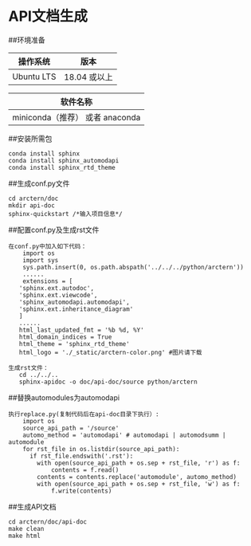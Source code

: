 # API文档生成

##环境准备

操作系统  | 版本
:-----------:|:----------:
Ubuntu LTS  | 18.04 或以上

|软件名称  |
|:-----------:|
|miniconda（推荐） 或者 anaconda  |

##安装所需包
```
conda install sphinx
conda install sphinx_automodapi
conda install sphinx_rtd_theme
```

##生成conf.py文件
```
cd arctern/doc
mkdir api-doc
sphinx-quickstart /*输入项目信息*/
```

##配置conf.py及生成rst文件
```
在conf.py中加入如下代码：
    import os
    import sys
    sys.path.insert(0, os.path.abspath('../../../python/arctern'))
	......
	extensions = [
   'sphinx.ext.autodoc',
   'sphinx.ext.viewcode',
   'sphinx_automodapi.automodapi',
   'sphinx.ext.inheritance_diagram'
   ]
   ......
   html_last_updated_fmt = '%b %d, %Y'
   html_domain_indices = True
   html_theme = 'sphinx_rtd_theme'
   html_logo = './_static/arctern-color.png' #图片请下载
   
生成rst文件：
   cd ../../..
   sphinx-apidoc -o doc/api-doc/source python/arctern
```

##替换automodules为automodapi
```
执行replace.py(复制代码后在api-doc目录下执行）:
    import os
    source_api_path = '/source'
    automo_method = 'automodapi' # automodapi | automodsumm | automodule
    for rst_file in os.listdir(source_api_path):
      if rst_file.endswith('.rst'):
        with open(source_api_path + os.sep + rst_file, 'r') as f:
            contents = f.read()
        contents = contents.replace('automodule', automo_method)
        with open(source_api_path + os.sep + rst_file, 'w') as f:
            f.write(contents)
```

##生成API文档
```
cd arctern/doc/api-doc
make clean
make html
```

